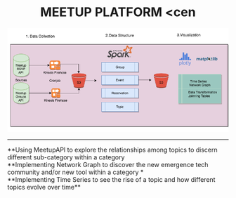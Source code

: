   # <center> MEETUP PLATFORM <cen
![logo](./Images/Diagram.png)

<hr>
**Using MeetupAPI to explore the relationships among topics to discern different sub-category within a category 
<br>
**Implementing Network Graph to discover the new emergence tech community and/or new tool within a category *
<br>
**Implementing Time Series to see the rise of a topic and how different topics evolve over time**



